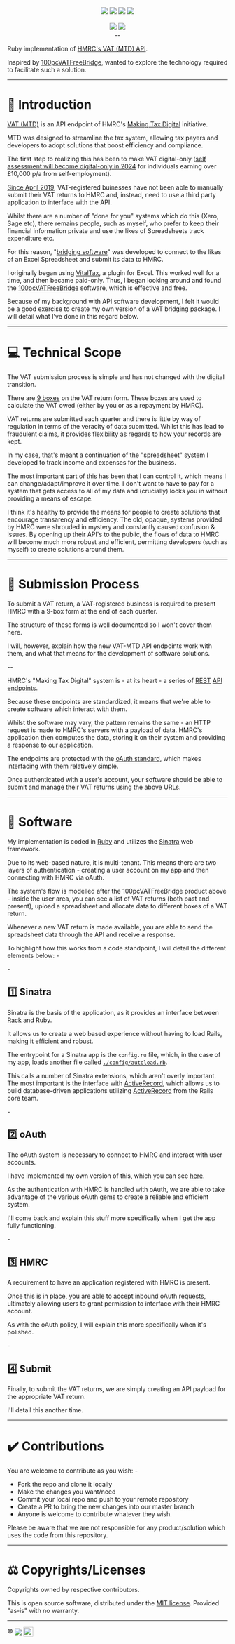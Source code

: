 <div align="center">
  <img src="https://img.shields.io/github/downloads/richpeck/vat-mtd/total?style=flat-square" />
  <img src="https://img.shields.io/github/repo-size/richpeck/vat-mtd?logoColor=00FF00&style=flat-square" />
  <img src="https://img.shields.io/github/languages/top/richpeck/vat-mtd?logoColor=00FF00&style=flat-square" />
  <img src="https://img.shields.io/github/stars/richpeck/vat-mtd?style=flat-square" />
  <br /><br />
  <img src="https://img.shields.io/github/license/richpeck/vat-mtd?style=flat-square" />
  <img src="https://img.shields.io/github/issues-raw/richpeck/vat-mtd?style=flat-square" />
</div>
<div align="center">--</div>

Ruby implementation of [HMRC's VAT (MTD) API](https://developer.service.hmrc.gov.uk/api-documentation/docs/api/service/vat-api/1.0).

Inspired by [100pcVATFreeBridge](http://www.comsci.co.uk/100PcVatFreeBridge.html), wanted to explore the technology required to facilitate such a solution.

---

# 🧠 Introduction

[VAT (MTD)](https://www.gov.uk/government/publications/vat-notice-70022-making-tax-digital-for-vat/vat-notice-70022-making-tax-digital-for-vat) is an API endpoint of HMRC's [Making Tax Digital](https://en.wikipedia.org/wiki/Making_Tax_Digital) initiative.

MTD was designed to streamline the tax system, allowing tax payers and developers to adopt solutions that boost efficiency and compliance.

The first step to realizing this has been to make VAT digital-only ([self assessment will become digital-only in 2024](https://www.sage.com/en-gb/blog/mtd-for-income-tax-sole-traders) for individuals earning over £10,000 p/a from self-employment). 

[Since April 2019](https://www.gov.uk/government/publications/vat-notice-70022-making-tax-digital-for-vat/vat-notice-70022-making-tax-digital-for-vat#example-1--existing-business-with-taxable-turnover-above-the-vat-registration-threshold-on-1-april-2019), VAT-registered buinesses have not been able to manually submit their VAT returns to HMRC and, instead, need to use a third party application to interface with the API.

Whilst there are a number of "done for you" systems which do this (Xero, Sage etc), there remains people, such as myself, who prefer to keep their financial information private and use the likes of Spreadsheets track expenditure etc. 

For this reason, "[bridging software](https://www.gov.uk/guidance/find-software-thats-compatible-with-making-tax-digital-for-vat)" was developed to connect to the likes of an Excel Spreadsheet and submit its data to HMRC. 

I originally began using [VitalTax](https://vitaltax.uk/), a plugin for Excel. This worked well for a time, and then became paid-only. Thus, I began looking around and found the [100pcVATFreeBridge](http://www.comsci.co.uk/100PcVatFreeBridge.html) software, which is effective and free.

Because of my background with API software development, I felt it would be a good exercise to create my own version of a VAT bridging package. I will detail what I've done in this regard below.

---

# 💻 Technical Scope

The VAT submission process is simple and has not changed with the digital transition.

There are [9 boxes](https://www.gov.uk/guidance/how-to-fill-in-and-submit-your-vat-return-vat-notice-70012#common-requirements-when-completing-boxes-1-to-9) on the VAT return form. These boxes are used to calculate the VAT owed (either by you or as a repayment by HMRC).

VAT returns are submitted each quarter and there is little by way of regulation in terms of the veracity of data submitted. Whilst this has lead to fraudulent claims, it provides flexibility as regards to how your records are kept.

In my case, that's meant a continuation of the "spreadsheet" system I developed to track income and expenses for the business.

The most important part of this has been that I can control it, which means I can change/adapt/improve it over time. I don't want to have to pay for a system that gets access to all of my data and (crucially) locks you in without providing a means of escape.

I think it's healthy to provide the means for people to create solutions that encourage transarency and efficiency. The old, opaque, systems provided by HMRC were shrouded in mystery and constantly caused confusion & issues. By opening up their API's to the public, the flows of data to HMRC will become much more robust and efficient, permitting developers (such as myself) to create solutions around them.

---

# 📒 Submission Process

To submit a VAT return, a VAT-registered business is required to present HMRC with a 9-box form at the end of each quarter.

The structure of these forms is well documented so I won't cover them here.

I will, however, explain how the new VAT-MTD API endpoints work with them, and what that means for the development of software solutions.

--

HMRC's "Making Tax Digital" system is - at its heart - a series of [REST](https://en.wikipedia.org/wiki/Representational_state_transfer) [API endpoints](https://developer.service.hmrc.gov.uk/api-documentation/docs/api/service/vat-api/1.0).

Because these endpoints are standardized, it means that we're able to create software which interact with them.

Whilst the software may vary, the pattern remains the same - an HTTP request is made to HMRC's servers with a payload of data. HMRC's application then computes the data, storing it on their system and providing a response to our application.

The endpoints are protected with the [oAuth standard](https://developer.service.hmrc.gov.uk/api-documentation/docs/authorisation), which makes interfacing with them relatively simple.

Once authenticated with a user's account, your software should be able to submit and manage their VAT returns using the above URLs.

---

# 💾 Software

My implementation is coded in [Ruby](https://www.ruby-lang.org/en/) and utilizes the [Sinatra](http://sinatrarb.com/) web framework.

Due to its web-based nature, it is multi-tenant. This means there are two layers of authentication - creating a user account on my app and then connecting with HMRC via oAuth.

The system's flow is modelled after the 100pcVATFreeBridge product above - inside the user area, you can see a list of VAT returns (both past and present), upload a spreadsheet and allocate data to different boxes of a VAT return.

Whenever a new VAT return is made available, you are able to send the spreadsheet data through the API and receive a response.

To highlight how this works from a code standpoint, I will detail the different elements below: -

<p>-</p>

## 1️⃣ Sinatra

Sinatra is the basis of the application, as it provides an interface between [Rack](https://en.wikipedia.org/wiki/Rack_(web_server_interface)) and Ruby.

It allows us to create a web based experience without having to load Rails, making it efficient and robust.

The entrypoint for a Sinatra app is the `config.ru` file, which, in the case of my app, loads another file called [`./config/autoload.rb`](https://github.com/richpeck/vat-mtd/blob/master/config/autoload.rb).

This calls a number of Sinatra extensions, which aren't overly important. The most important is the interface with [ActiveRecord](https://github.com/sinatra-activerecord/sinatra-activerecord), which allows us to build database-driven applications utilizing [ActiveRecord](https://github.com/rails/rails/tree/main/activerecord) from the Rails core team.

<p>-</p>

## 2️⃣ oAuth

The oAuth system is necessary to connect to HMRC and interact with user accounts.

I have implemented my own version of this, which you can see [here](https://github.com/richpeck/vat-mtd/blob/master/lib/omniauth/strategies/hmrc_vat.rb).

As the authentication with HMRC is handled with oAuth, we are able to take advantage of the various oAuth gems to create a reliable and efficient system.

I'll come back and explain this stuff more specifically when I get the app fully functioning.

<p>-</p>

## 3️⃣ HMRC

A requirement to have an application registered with HMRC is present.

Once this is in place, you are able to accept inbound oAuth requests, ultimately allowing users to grant permission to interface with their HMRC account.

As with the oAuth policy, I will explain this more specifically when it's polished.

<p>-</p>

## 4️⃣ Submit

Finally, to submit the VAT returns, we are simply creating an API payload for the appropriate VAT return.

I'll detail this another time.

---

# ✔️ Contributions

You are welcome to contribute as you wish: -

- Fork the repo and clone it locally
- Make the changes you want/need
- Commit your local repo and push to your remote repository
- Create a PR to bring the new changes into our master branch
- Anyone is welcome to contribute whatever they wish.

Please be aware that we are not responsible for any product/solution which uses the code from this repository. 

---

# ⚖️ Copyrights/Licenses

Copyrights owned by respective contributors.

This is open source software, distributed under the [MIT license](/richpeck/vat-mtd/blob/master/LICENSE). Provided "as-is" with no warranty.

---

©️ <a href="http://www.frontlineutilities.co.uk" title="Frontline Utilities LTD"><img src="https://i.imgur.com/xwejn02.jpg" align="absmiddle" /></a> <a href="https://www.github.com/richpeck" title="Richard Peck"><img src="https://avatars2.githubusercontent.com/u/1104431?v=3&s=460" height="22" align="absmiddle" /></a>
